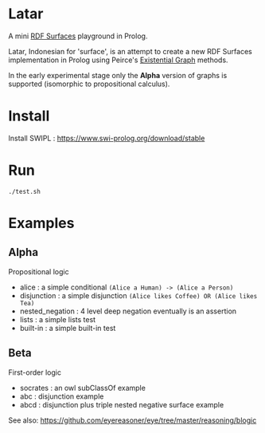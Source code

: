 # Latar

A mini [RDF Surfaces](https://w3c-cg.github.io/rdfsurfaces/) playground in Prolog.

Latar, Indonesian for 'surface', is an attempt to create a new RDF Surfaces implementation in Prolog using Peirce's [Existential Graph](https://en.wikipedia.org/wiki/Existential_graph) methods.

In the early experimental stage only the **Alpha** version of graphs is supported 
(isomorphic to propositional calculus).

# Install

Install SWIPL : https://www.swi-prolog.org/download/stable

# Run

`./test.sh`

# Examples

## Alpha

Propositional logic

- alice : a simple conditional `(Alice a Human) -> (Alice a Person)` 
- disjunction : a simple disjunction `(Alice likes Coffee) OR (Alice likes Tea)`
- nested_negation : 4 level deep negation eventually is an assertion
- lists : a simple lists test
- built-in : a simple built-in test

## Beta

First-order logic

- socrates : an owl subClassOf example
- abc : disjunction example
- abcd : disjunction plus triple nested negative surface example

See also: https://github.com/eyereasoner/eye/tree/master/reasoning/blogic
